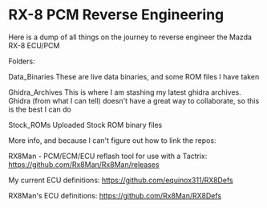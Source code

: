 # RX-8 PCM Reverse Engineering

Here is a dump of all things on the journey to reverse engineer the Mazda RX-8 ECU/PCM


Folders:

Data_Binaries
These are live data binaries, and some ROM files I have taken

Ghidra_Archives
This is where I am stashing my latest ghidra archives. Ghidra (from what I can tell) doesn't have a great way to collaborate, so this is the best I can do
	
Stock_ROMs
Uploaded Stock ROM binary files


More info, and because I can't figure out how to link the repos:

RX8Man - PCM/ECM/ECU reflash tool for use with a Tactrix: https://github.com/Rx8Man/Rx8Man/releases

My current ECU definitions: https://github.com/equinox311/RX8Defs

RX8Man's ECU definitions: https://github.com/Rx8Man/RX8Defs

